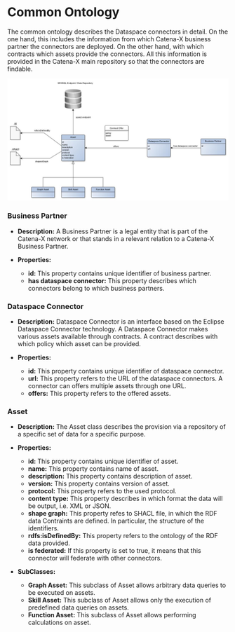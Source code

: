 <!--
 * Copyright (c) 2022,2023 Contributors to the Catena-X Association
 *
 * See the NOTICE file(s) distributed with this work for additional
 * information regarding copyright ownership.
 *
 * This program and the accompanying materials are made available under the
 * terms of the Apache License, Version 2.0 which is available at
 * https://www.apache.org/licenses/LICENSE-2.0.
 *
 * Unless required by applicable law or agreed to in writing, software
 * distributed under the License is distributed on an "AS IS" BASIS, WITHOUT
 * WARRANTIES OR CONDITIONS OF ANY KIND, either express or implied. See the
 * License for the specific language governing permissions and limitations
 * under the License.
 *
 * SPDX-License-Identifier: Apache-2.0
-->
# Common Ontology

The common ontology describes the Dataspace connectors in detail. On the one hand, this includes the information from which Catena-X business partner the connectors are deployed. On the other hand, with which contracts which assets provide the connectors. All this information is provided in the Catena-X main repository so that the connectors are findable.

![core ontology](images/catenaX_common_ontology.jpg)

### Business Partner

* **Description:**
A Business Partner is a legal entity that is part of the Catena-X network or that stands in a relevant relation to a Catena-X Business Partner.

* **Properties:**	
    * **id:** This property contains unique identifier of business partner.
    * **has dataspace connector:** This property describes which connectors belong to which business partners.

### Dataspace Connector
* **Description:**
Dataspace Connector is an interface based on the Eclipse Dataspace Connector technology. A Dataspace Connector makes various assets available through contracts. A contract describes with which policy which asset can be provided.

* **Properties:**	
    * **id:** This property contains unique identifier of dataspace connector.
    * **url:** This property refers to the URL of the dataspace connectors. A connector can offers multiple assets through one URL. 
    * **offers:** This property refers to the offered assets.

### Asset
* **Description:**
The Asset class describes the provision via a repository of a specific set of data for a specific purpose.

* **Properties:**	
    * **id:** This property contains unique identifier of asset. 
    * **name:**  This property contains name of asset. 
    * **description:** This property contains description of asset.
    * **version:** This property contains version of asset.
    * **protocol:** This property refers to the used protocol.
    * **content type:** This property describes in which format the data will be output, i.e. XML or JSON.
    * **shape graph:** This property refes to SHACL file, in which the RDF data Contraints are defined. In particular, the structure of the identifiers.
    * **rdfs:isDefinedBy:** This property refers to the ontology of the RDF data provided.
    * **is federated:** If this property is set to true, it means that this connector will federate with other connectors.

* **SubClasses:**	
    * **Graph Asset:** This subclass of Asset allows arbitrary data queries to be executed on assets. 
    * **Skill Asset:** This subclass of Asset allows only the execution of predefined data queries on assets. 
    * **Function Asset:** This subclass of Asset allows performing calculations on asset. 

